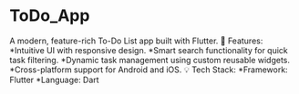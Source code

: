 # ToDo_App
A modern, feature-rich To-Do List app built with Flutter. 
🚀 Features: 
*Intuitive UI with responsive design. 
*Smart search functionality for quick task filtering. 
*Dynamic task management using custom reusable widgets. 
*Cross-platform support for Android and iOS. 
💡 Tech Stack: 
*Framework: Flutter 
*Language: Dart
